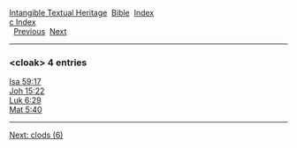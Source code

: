 [Intangible Textual Heritage](../../index)  [Bible](../index) 
[Index](index)   
[c Index](_c_)  
  [Previous](c02247)  [Next](c02249) 

------------------------------------------------------------------------

### &lt;cloak&gt; 4 entries

[Isa 59:17](../kjv/isa059.htm#017)  
[Joh 15:22](../kjv/joh015.htm#022)  
[Luk 6:29](../kjv/luk006.htm#029)  
[Mat 5:40](../kjv/mat005.htm#040)  

------------------------------------------------------------------------

[Next: clods (6)](c02249)
